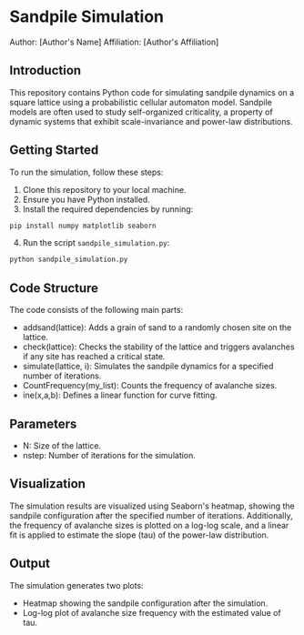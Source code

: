 # Sandpile Simulation

Author: [Author's Name]
Affiliation: [Author's Affiliation]

## Introduction

This repository contains Python code for simulating sandpile dynamics on a square lattice using a probabilistic cellular automaton model. Sandpile models are often used to study self-organized criticality, a property of dynamic systems that exhibit scale-invariance and power-law distributions.

## Getting Started

To run the simulation, follow these steps:

1. Clone this repository to your local machine.
2. Ensure you have Python installed.
3. Install the required dependencies by running:
```bash
pip install numpy matplotlib seaborn
```
4. Run the script `sandpile_simulation.py`:

```bash
python sandpile_simulation.py
```
## Code Structure
The code consists of the following main parts:

* addsand(lattice): Adds a grain of sand to a randomly chosen site on the lattice.
* check(lattice): Checks the stability of the lattice and triggers avalanches if any site has reached a critical state.
* simulate(lattice, i): Simulates the sandpile dynamics for a specified number of iterations.
* CountFrequency(my_list): Counts the frequency of avalanche sizes.
* ine(x,a,b): Defines a linear function for curve fitting.
## Parameters
* N: Size of the lattice.
* nstep: Number of iterations for the simulation.
## Visualization
The simulation results are visualized using Seaborn's heatmap, showing the sandpile configuration after the specified number of iterations. Additionally, the frequency of avalanche sizes is plotted on a log-log scale, and a linear fit is applied to estimate the slope (tau) of the power-law distribution.

## Output
The simulation generates two plots:

* Heatmap showing the sandpile configuration after the simulation.
* Log-log plot of avalanche size frequency with the estimated value of tau.
